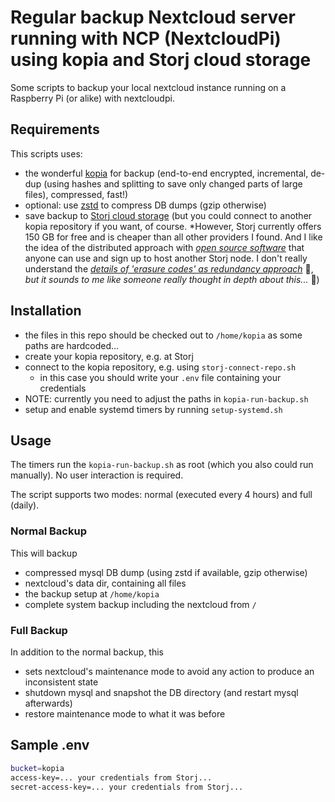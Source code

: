 # Regular backup Nextcloud server running with NCP (NextcloudPi) using kopia and Storj cloud storage

Some scripts to backup your local nextcloud instance running on a Raspberry Pi (or alike) with nextcloudpi.

## Requirements

This scripts uses:

- the wonderful [kopia](https://kopia.io/) for backup (end-to-end encrypted, incremental, de-dup (using hashes and splitting to save only changed parts of large files), compressed, fast!)
- optional: use [zstd](https://facebook.github.io/zstd/) to compress DB dumps (gzip otherwise)
- save backup to [Storj cloud storage](https://www.storj.io/) (but you could connect to another kopia repository if you want, of course. *However, Storj currently offers 150 GB for free and is cheaper than all other providers I found. And I like the idea of the distributed approach with *[open source software](https://github.com/Storj/)* that anyone can use and sign up to host another Storj node. I don't really understand the *[details of 'erasure codes' as redundancy approach](https://docs.storj.io/dcs/concepts/file-redundancy)* 🤔, *but it sounds to me like someone really thought in depth about this...* :face_with_peeking_eye:)

## Installation

- the files in this repo should be checked out to `/home/kopia` as some paths are hardcoded...
- create your kopia repository, e.g. at Storj
- connect to the kopia repository, e.g. using `storj-connect-repo.sh`
  - in this case you should write your `.env` file containing your credentials
- NOTE: currently you need to adjust the paths in `kopia-run-backup.sh`
- setup and enable systemd timers by running `setup-systemd.sh`

## Usage

The timers run the `kopia-run-backup.sh` as root (which you also could run manually). No user interaction is required.

The script supports two modes: normal (executed every 4 hours) and full (daily).

### Normal Backup

This will backup

- compressed mysql DB dump (using zstd if available, gzip otherwise)
- nextcloud's data dir, containing all files
- the backup setup at `/home/kopia`
- complete system backup including the nextcloud from `/`

### Full Backup

In addition to the normal backup, this

- sets nextcloud's maintenance mode to avoid any action to produce an inconsistent state
- shutdown mysql and snapshot the DB directory (and restart mysql afterwards)
- restore maintenance mode to what it was before

## Sample .env

```sh
bucket=kopia
access-key=... your credentials from Storj...
secret-access-key=... your credentials from Storj...
```
